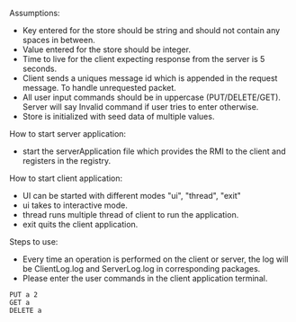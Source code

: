 Assumptions: 

- Key entered for the store should be string and should not contain any spaces in between.
- Value entered for the store should be integer.
- Time to live for the client expecting response from the server is 5 seconds.
- Client sends a uniques message id which is appended in the request message. To handle unrequested 
packet.
- All user input commands should be in uppercase (PUT/DELETE/GET). Server will say Invalid command if user
tries to enter otherwise.
- Store is initialized with seed data of multiple values.

How to start server application:
- start the serverApplication file which provides the RMI to the client and registers in the registry.

How to start client application:

- UI can be started with different modes "ui", "thread", "exit"
- ui takes to interactive mode.
- thread runs multiple thread of client to run the application.
- exit quits the client application.

Steps to use:
- Every time an operation is performed on the client or server, the log 
will be ClientLog.log and ServerLog.log in corresponding packages.
- Please enter the user commands in the client application terminal.
```agsl
PUT a 2
GET a
DELETE a
```


